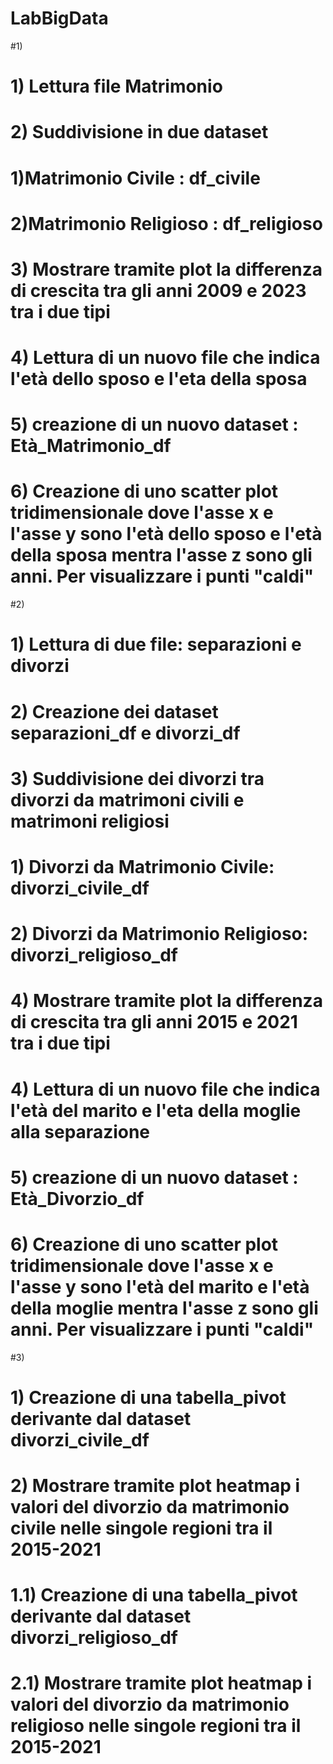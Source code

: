 # LabBigData
#1)
#    1) Lettura file Matrimonio
#    2) Suddivisione in due dataset
#        1)Matrimonio Civile : df_civile
#        2)Matrimonio Religioso : df_religioso
#    3) Mostrare tramite plot la differenza di crescita tra gli anni 2009 e 2023 tra i due tipi
#    4) Lettura di un nuovo file che indica l'età dello sposo e l'eta della sposa
#    5) creazione di un nuovo dataset : Età_Matrimonio_df
#    6) Creazione di uno scatter plot tridimensionale dove l'asse x e l'asse y sono l'età dello sposo e l'età della sposa mentra l'asse z sono gli anni. Per visualizzare i punti "caldi"

#2)
#    1) Lettura di due file: separazioni e divorzi
#    2) Creazione dei dataset separazioni_df e divorzi_df
#    3) Suddivisione dei divorzi tra divorzi da matrimoni civili e matrimoni religiosi
#        1) Divorzi da Matrimonio Civile: divorzi_civile_df
#        2) Divorzi da Matrimonio Religioso: divorzi_religioso_df
#    4) Mostrare tramite plot la differenza di crescita tra gli anni 2015 e 2021 tra i due tipi
#    4) Lettura di un nuovo file che indica l'età del marito e l'eta della moglie alla separazione
#    5) creazione di un nuovo dataset : Età_Divorzio_df
#    6) Creazione di uno scatter plot tridimensionale dove l'asse x e l'asse y sono l'età del marito e l'età della moglie mentra l'asse z sono gli anni. Per visualizzare i punti "caldi"
#3)
#    1) Creazione di una tabella_pivot derivante dal dataset divorzi_civile_df
#    2) Mostrare tramite plot heatmap i valori del divorzio da matrimonio civile nelle singole regioni tra il 2015-2021
#
#    1.1) Creazione di una tabella_pivot derivante dal dataset divorzi_religioso_df
#    2.1) Mostrare tramite plot heatmap i valori del divorzio da matrimonio religioso nelle singole regioni tra il 2015-2021